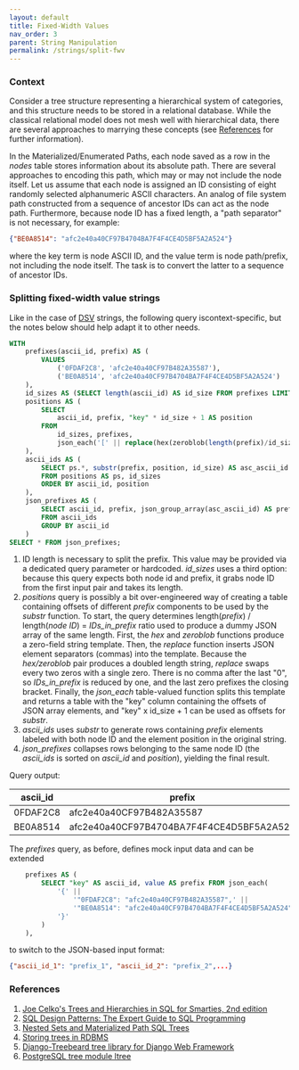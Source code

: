 ```yaml
---
layout: default
title: Fixed-Width Values
nav_order: 3
parent: String Manipulation
permalink: /strings/split-fwv
---
```


### Context

Consider a tree structure representing a hierarchical system of categories, and this structure needs to be stored in a relational database. While the classical relational model does not mesh well with hierarchical data,  there are several approaches to marrying these concepts (see [References](#References) for further information).

In the Materialized/Enumerated Paths, each node saved as a row in the *nodes* table stores information about its absolute path. There are several approaches to encoding this path, which may or may not include the node itself. Let us assume that each node is assigned an ID consisting of eight randomly selected alphanumeric ASCII characters. An analog of file system path constructed from a sequence of ancestor IDs can act as the node path. Furthermore, because node ID has a fixed length, a "path separator" is not necessary, for example: 

~~~json
{"BE0A8514": "afc2e40a40CF97B4704BA7F4F4CE4D5BF5A2A524"}
~~~

where the key term is node ASCII ID, and the value term is node path/prefix, not including the node itself. The task is to convert the latter to a sequence of ancestor IDs.

### Splitting fixed-width value strings

Like in the case of [DSV][] strings, the following query iscontext-specific, but the notes below should help adapt it to other needs.

<a name="FWV-Query"></a>
~~~sql
WITH
    prefixes(ascii_id, prefix) AS (
        VALUES
            ('0FDAF2C8', 'afc2e40a40CF97B482A35587'),
            ('BE0A8514', 'afc2e40a40CF97B4704BA7F4F4CE4D5BF5A2A524')
    ),
    id_sizes AS (SELECT length(ascii_id) AS id_size FROM prefixes LIMIT 1),
    positions AS (
        SELECT
            ascii_id, prefix, "key" * id_size + 1 AS position
        FROM
            id_sizes, prefixes,
            json_each('[' || replace(hex(zeroblob(length(prefix)/id_size - 1)), '00', '0,') || '0]')
    ),
    ascii_ids AS (
        SELECT ps.*, substr(prefix, position, id_size) AS asc_ascii_id
        FROM positions AS ps, id_sizes
        ORDER BY ascii_id, position
    ),
    json_prefixes AS (
        SELECT ascii_id, prefix, json_group_array(asc_ascii_id) AS prefix_json
        FROM ascii_ids
        GROUP BY ascii_id
    )
SELECT * FROM json_prefixes;
~~~

 1. ID length is necessary to split the prefix. This value may be provided via a dedicated query parameter or hardcoded. *id_sizes* uses a third option: because this query expects both node id and prefix, it grabs node ID from the first input pair and takes its length.
 2. *positions* query is possibly a bit over-engineered way of creating a table containing offsets of different *prefix* components to be used by the *substr* function. To start, the query determines length(*prefix*) / length(*node ID*) = *IDs_in_prefix* ratio used to produce a dummy JSON array of the same length. First, the *hex* and *zeroblob* functions produce a zero-field string template. Then, the *replace* function inserts JSON element separators (commas) into the template. Because the *hex/zeroblob* pair produces a doubled length string, _replace_ swaps every two zeros with a single zero. There is no comma after the last "0", so *IDs_in_prefix* is reduced by one, and the last zero prefixes the closing bracket. Finally, the *json_each* table-valued function splits this template and returns a table with the "key" column containing the offsets of JSON array elements, and "key" x id_size +  1 can be used as offsets for *substr*.
 3. *ascii_ids* uses *substr* to generate rows containing *prefix* elements labeled with both node ID and the element position in the original string.
4. *json_prefixes* collapses rows belonging to the same node ID (the *ascii_ids* is sorted on *ascii_id* and *position*), yielding the final result.

Query output:

| ascii_id | prefix                                   | prefix_json                                              |
|----------|------------------------------------------|----------------------------------------------------------|
| 0FDAF2C8 | afc2e40a40CF97B482A35587                 | ["afc2e40a","40CF97B4","82A35587"]                       |
| BE0A8514 | afc2e40a40CF97B4704BA7F4F4CE4D5BF5A2A524 | ["afc2e40a","40CF97B4","704BA7F4","F4CE4D5B","F5A2A524"] |

The *prefixes* query, as before, defines mock input data and can be extended

~~~sql
    prefixes AS (
        SELECT "key" AS ascii_id, value AS prefix FROM json_each(
            '{' ||
                '"0FDAF2C8": "afc2e40a40CF97B482A35587",' ||
                '"BE0A8514": "afc2e40a40CF97B4704BA7F4F4CE4D5BF5A2A524"' ||
            '}'
        )
    ),
~~~

to switch to the JSON-based input format:

~~~json
{"ascii_id_1": "prefix_1", "ascii_id_2": "prefix_2",...}
~~~




<a name="References"></a>
### References

1. [Joe Celko's Trees and Hierarchies in SQL for Smarties, 2nd edition][Celko's Trees]
2. [SQL Design Patterns: The Expert Guide to SQL Programming][Tropashko]
3. [Nested Sets and Materialized Path SQL Trees][NS-MP]
4. [Storing trees in RDBMS][Kolesnikova]
5. [Django-Treebeard tree library for Django Web Framework][django-treebeard]
6. [PostgreSQL tree module ltree][PostgreSQL ltree]


<!-- References -->

[Celko's Trees]: https://sciencedirect.com/book/9780123877338
[Tropashko]: https://vadimtropashko.wordpress.com/%22sql-design-patterns%22-book/about
[NS-MP]: http://rampant-books.com/art_vadim_nested_sets_sql_trees.htm
[django-treebeard]: https://django-treebeard.readthedocs.io
[PostgreSQL ltree]: https://www.postgresql.org/docs/current/ltree.html
[Kolesnikova]: https://bitworks.software/en/2017-10-20-storing-trees-in-rdbms.html
[DSV]: /strings/split-dsv#DSV-Query
